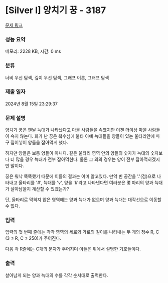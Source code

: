 # [Silver I] 양치기 꿍 - 3187 

[문제 링크](https://www.acmicpc.net/problem/3187) 

### 성능 요약

메모리: 2228 KB, 시간: 0 ms

### 분류

너비 우선 탐색, 깊이 우선 탐색, 그래프 이론, 그래프 탐색

### 제출 일자

2024년 8월 15일 23:29:37

### 문제 설명

<p>양치기 꿍은 맨날 늑대가 나타났다고 마을 사람들을 속였지만 이젠 더이상 마을 사람들이 속지 않는다. 화가 난 꿍은 복수심에 불타 아예 늑대들을 양들이 있는 울타리안에 마구 집어넣어 양들을 잡아먹게 했다.</p>

<p>하지만 양들은 보통 양들이 아니다. 같은 울타리 영역 안의 양들의 숫자가 늑대의 숫자보다 더 많을 경우 늑대가 전부 잡아먹힌다. 물론 그 외의 경우는 양이 전부 잡아먹히겠지만 말이다.</p>

<p>꿍은 워낙 똑똑했기 때문에 이들의 결과는 이미 알고있다. 만약 빈 공간을 '.'(점)으로 나타내고 울타리를 '#', 늑대를 'v', 양을 'k'라고 나타낸다면 여러분은 몇 마리의 양과 늑대가 살아남을지 계산할 수 있겠는가?</p>

<p>단, 울타리로 막히지 않은 영역에는 양과 늑대가 없으며 양과 늑대는 대각선으로 이동할 수 없다.</p>

### 입력 

 <p>입력의 첫 번째 줄에는 각각 영역의 세로와 가로의 길이를 나타내는 두 개의 정수 R, C (3 ≤ R, C ≤ 250)가 주어진다.</p>

<p>다음 각 R줄에는 C개의 문자가 주어지며 이들은 위에서 설명한 기호들이다.</p>

### 출력 

 <p>살아남게 되는 양과 늑대의 수를 각각 순서대로 출력한다.</p>

